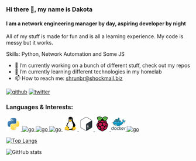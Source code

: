 ### Hi there 👋, my name is Dakota
#### I am a network engineering manager by day, aspiring developer by night
All of my stuff is made for fun and is all a learning experience. My code is messy but it works. 

Skills: Python, Network Automation and Some JS

- 🔭 I’m currently working on a bunch of different stuff, check out my repos 
- 🌱 I’m currently learning different technologies in my homelab
- 📫 How to reach me: shrunbr@shockmail.biz

[<img src='https://cdn.jsdelivr.net/npm/simple-icons@3.0.1/icons/github.svg' alt='github' height='40'>](https://github.com/shrunbr)  [<img src='https://cdn.jsdelivr.net/npm/simple-icons@3.0.1/icons/twitter.svg' alt='twitter' height='40'>](https://twitter.com/shrunbr)  

<h3 align="left">Languages & Interests:</h3>
<p align="left">
	<a href="https://www.python.org/" target="_blank">
		<img src="https://raw.githubusercontent.com/devicons/devicon/master/icons/python/python-original.svg" alt="aws" width="40" height="40"/>
	</a>
    <a href="https://www.ansible.com" target="_blank">
		<img src="https://www.vectorlogo.zone/logos/ansible/ansible-icon.svg" alt="go" width="40" height="40"/>
	</a>
    <a href="https://www.hashicorp.com" target="_blank">
		<img src="https://www.vectorlogo.zone/logos/terraformio/terraformio-icon.svg" alt="go" width="40" height="40"/>
	</a>
    <a href="https://www.cisco.com" target="_blank">
		<img src="https://www.vectorlogo.zone/logos/cisco/cisco-ar21.svg" alt="go" width="40" height="40"/>
	</a>
    <a href="https://en.wikipedia.org/wiki/Linux" target="_blank">
		<img src="https://raw.githubusercontent.com/devicons/devicon/master/icons/linux/linux-original.svg" alt="go" width="40" height="40"/>
	</a>
	<a href="https://www.gnu.org/software/bash/" target="_blank">
		<img src="https://raw.githubusercontent.com/devicons/devicon/master/icons/bash/bash-original.svg" alt="bash" width="40" height="40"/>
	</a>
    <a href="https://www.raspberrypi.org/" target="_blank">
		<img src="https://raw.githubusercontent.com/devicons/devicon/master/icons/raspberrypi/raspberrypi-original.svg" alt="go" width="40" height="40"/>
	</a>
	<a href="https://www.docker.com/" target="_blank">
		<img src="https://raw.githubusercontent.com/devicons/devicon/master/icons/docker/docker-original-wordmark.svg" alt="docker" width="40" height="40"/>
	</a>
    <a href="https://www.cloudflare.com" target="_blank">
		<img src="https://www.vectorlogo.zone/logos/cloudflare/cloudflare-icon.svg" alt="go" width="40" height="40"/>
	</a>
</p>

[![Top Langs](https://github-readme-stats.vercel.app/api/top-langs/?username=shrunbr)](https://github.com/anuraghazra/github-readme-stats)

![GitHub stats](https://github-readme-stats.vercel.app/api?username=shrunbr&show_icons=true)  
